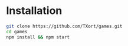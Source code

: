 

# Installation
```bash
git clone https://github.com/TXort/games.git
cd games
npm install && npm start
```
